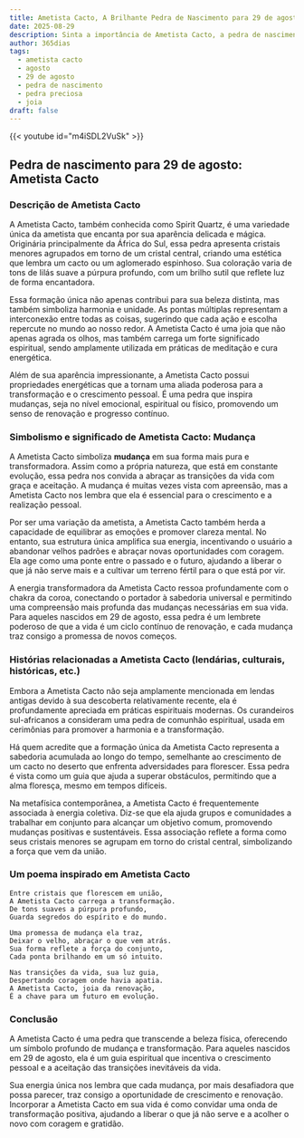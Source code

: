 ```yaml
---
title: Ametista Cacto, A Brilhante Pedra de Nascimento para 29 de agosto
date: 2025-08-29
description: Sinta a importância de Ametista Cacto, a pedra de nascimento de 29 de agosto que simboliza Mudança. Deixe que sua beleza e significado iluminem seu dia.
author: 365dias
tags:
  - ametista cacto
  - agosto
  - 29 de agosto
  - pedra de nascimento
  - pedra preciosa
  - joia
draft: false
---
```


{{< youtube id="m4iSDL2VuSk" >}}

## Pedra de nascimento para 29 de agosto: Ametista Cacto

### Descrição de Ametista Cacto

A Ametista Cacto, também conhecida como Spirit Quartz, é uma variedade única da ametista que encanta por sua aparência delicada e mágica. Originária principalmente da África do Sul, essa pedra apresenta cristais menores agrupados em torno de um cristal central, criando uma estética que lembra um cacto ou um aglomerado espinhoso. Sua coloração varia de tons de lilás suave a púrpura profundo, com um brilho sutil que reflete luz de forma encantadora.

Essa formação única não apenas contribui para sua beleza distinta, mas também simboliza harmonia e unidade. As pontas múltiplas representam a interconexão entre todas as coisas, sugerindo que cada ação e escolha repercute no mundo ao nosso redor. A Ametista Cacto é uma joia que não apenas agrada os olhos, mas também carrega um forte significado espiritual, sendo amplamente utilizada em práticas de meditação e cura energética.

Além de sua aparência impressionante, a Ametista Cacto possui propriedades energéticas que a tornam uma aliada poderosa para a transformação e o crescimento pessoal. É uma pedra que inspira mudanças, seja no nível emocional, espiritual ou físico, promovendo um senso de renovação e progresso contínuo.

### Simbolismo e significado de Ametista Cacto: Mudança

A Ametista Cacto simboliza **mudança** em sua forma mais pura e transformadora. Assim como a própria natureza, que está em constante evolução, essa pedra nos convida a abraçar as transições da vida com graça e aceitação. A mudança é muitas vezes vista com apreensão, mas a Ametista Cacto nos lembra que ela é essencial para o crescimento e a realização pessoal.

Por ser uma variação da ametista, a Ametista Cacto também herda a capacidade de equilibrar as emoções e promover clareza mental. No entanto, sua estrutura única amplifica sua energia, incentivando o usuário a abandonar velhos padrões e abraçar novas oportunidades com coragem. Ela age como uma ponte entre o passado e o futuro, ajudando a liberar o que já não serve mais e a cultivar um terreno fértil para o que está por vir.

A energia transformadora da Ametista Cacto ressoa profundamente com o chakra da coroa, conectando o portador à sabedoria universal e permitindo uma compreensão mais profunda das mudanças necessárias em sua vida. Para aqueles nascidos em 29 de agosto, essa pedra é um lembrete poderoso de que a vida é um ciclo contínuo de renovação, e cada mudança traz consigo a promessa de novos começos.

### Histórias relacionadas a Ametista Cacto (lendárias, culturais, históricas, etc.)

Embora a Ametista Cacto não seja amplamente mencionada em lendas antigas devido à sua descoberta relativamente recente, ela é profundamente apreciada em práticas espirituais modernas. Os curandeiros sul-africanos a consideram uma pedra de comunhão espiritual, usada em cerimônias para promover a harmonia e a transformação.

Há quem acredite que a formação única da Ametista Cacto representa a sabedoria acumulada ao longo do tempo, semelhante ao crescimento de um cacto no deserto que enfrenta adversidades para florescer. Essa pedra é vista como um guia que ajuda a superar obstáculos, permitindo que a alma floresça, mesmo em tempos difíceis.

Na metafísica contemporânea, a Ametista Cacto é frequentemente associada à energia coletiva. Diz-se que ela ajuda grupos e comunidades a trabalhar em conjunto para alcançar um objetivo comum, promovendo mudanças positivas e sustentáveis. Essa associação reflete a forma como seus cristais menores se agrupam em torno do cristal central, simbolizando a força que vem da união.

### Um poema inspirado em Ametista Cacto

```
Entre cristais que florescem em união,  
A Ametista Cacto carrega a transformação.  
De tons suaves a púrpura profundo,  
Guarda segredos do espírito e do mundo.  

Uma promessa de mudança ela traz,  
Deixar o velho, abraçar o que vem atrás.  
Sua forma reflete a força do conjunto,  
Cada ponta brilhando em um só intuito.  

Nas transições da vida, sua luz guia,  
Despertando coragem onde havia apatia.  
A Ametista Cacto, joia da renovação,  
É a chave para um futuro em evolução.
```

### Conclusão

A Ametista Cacto é uma pedra que transcende a beleza física, oferecendo um símbolo profundo de mudança e transformação. Para aqueles nascidos em 29 de agosto, ela é um guia espiritual que incentiva o crescimento pessoal e a aceitação das transições inevitáveis da vida.

Sua energia única nos lembra que cada mudança, por mais desafiadora que possa parecer, traz consigo a oportunidade de crescimento e renovação. Incorporar a Ametista Cacto em sua vida é como convidar uma onda de transformação positiva, ajudando a liberar o que já não serve e a acolher o novo com coragem e gratidão.